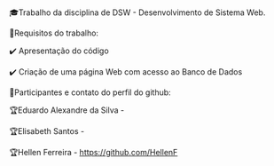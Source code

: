 
:mortar_board:Trabalho da disciplina de DSW - Desenvolvimento de Sistema Web.


:dart:Requisitos do trabalho:

:heavy_check_mark: Apresentação do código

:heavy_check_mark: Criação de uma página Web com acesso ao Banco de Dados


:triangular_flag_on_post:Participantes e contato do perfil do github:

:trophy:Eduardo Alexandre da Silva -

:trophy:Elisabeth Santos -

:trophy:Hellen Ferreira - https://github.com/HellenF
